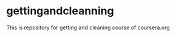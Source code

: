 gettingandcleanning
===================

This is repository for getting and cleaning course of coursera.org
